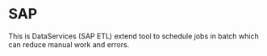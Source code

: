 # SAP
This is DataServices (SAP ETL) extend tool to schedule jobs in batch which can reduce manual work and errors.